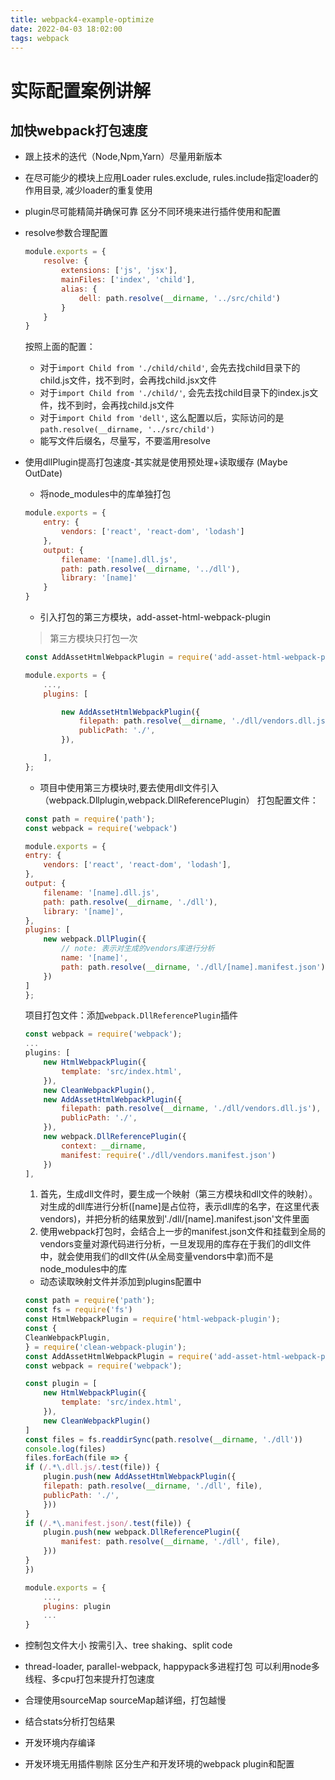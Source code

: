 ```yaml
---
title: webpack4-example-optimize
date: 2022-04-03 18:02:00
tags: webpack
---
```

# 实际配置案例讲解

## 加快webpack打包速度
* 跟上技术的迭代（Node,Npm,Yarn）尽量用新版本
<!-- more -->
* 在尽可能少的模块上应用Loader
rules.exclude, rules.include指定loader的作用目录, 减少loader的重复使用
* plugin尽可能精简并确保可靠
区分不同环境来进行插件使用和配置
* resolve参数合理配置
    ``` javascript
    module.exports = {
        resolve: {
            extensions: ['js', 'jsx'],
            mainFiles: ['index', 'child'],
            alias: {
                dell: path.resolve(__dirname, '../src/child')
            }
        }
    }
    ```
    按照上面的配置：
    * 对于`import Child from './child/child'`, 会先去找child目录下的child.js文件，找不到时，会再找child.jsx文件
    * 对于`import Child from './child/'`, 会先去找child目录下的index.js文件，找不到时，会再找child.js文件
    * 对于`import Child from 'dell'`, 这么配置以后，实际访问的是`path.resolve(__dirname, '../src/child')`
    * 能写文件后缀名，尽量写，不要滥用resolve 
* 使用dllPlugin提高打包速度-其实就是使用预处理+读取缓存 (Maybe OutDate)
    * 将node_modules中的库单独打包
    ``` javascript
    module.exports = {
        entry: {
            vendors: ['react', 'react-dom', 'lodash']
        },
        output: {
            filename: '[name].dll.js',
            path: path.resolve(__dirname, '../dll'),
            library: '[name]'
        }
    }
    ```
    * 引入打包的第三方模块，add-asset-html-webpack-plugin
    > 第三方模块只打包一次
    ``` javascript
    const AddAssetHtmlWebpackPlugin = require('add-asset-html-webpack-plugin');

    module.exports = {
        ...,
        plugins: [

            new AddAssetHtmlWebpackPlugin({
                filepath: path.resolve(__dirname, './dll/vendors.dll.js'),
                publicPath: './',
            }),

        ],
    };
    ```
    * 项目中使用第三方模块时,要去使用dll文件引入 （webpack.Dllplugin,webpack.DllReferencePlugin）
    打包配置文件：
    ``` javascript
    const path = require('path');
    const webpack = require('webpack')

    module.exports = {
    entry: {
        vendors: ['react', 'react-dom', 'lodash'],
    },
    output: {
        filename: '[name].dll.js',
        path: path.resolve(__dirname, './dll'),
        library: '[name]',
    },
    plugins: [
        new webpack.DllPlugin({
            // note: 表示对生成的vendors库进行分析
            name: '[name]',
            path: path.resolve(__dirname, './dll/[name].manifest.json')
        })
    ]
    };
    ```
    项目打包文件：添加```webpack.DllReferencePlugin```插件
    ``` javascript
    const webpack = require('webpack');
    ...
    plugins: [
        new HtmlWebpackPlugin({
            template: 'src/index.html',
        }),
        new CleanWebpackPlugin(),
        new AddAssetHtmlWebpackPlugin({
            filepath: path.resolve(__dirname, './dll/vendors.dll.js'),
            publicPath: './',
        }),
        new webpack.DllReferencePlugin({
            context: __dirname,
            manifest: require('./dll/vendors.manifest.json')
        })
    ],
    ```
    1. 首先，生成dll文件时，要生成一个映射（第三方模块和dll文件的映射）。对生成的dll库进行分析([name]是占位符，表示dll库的名字，在这里代表vendors)，并把分析的结果放到'./dll/[name].manifest.json'文件里面
    2. 使用webpack打包时，会结合上一步的manifest.json文件和挂载到全局的vendors变量对源代码进行分析，一旦发现用的库存在于我们的dll文件中，就会使用我们的dll文件(从全局变量vendors中拿)而不是node_modules中的库
    * 动态读取映射文件并添加到plugins配置中
    ```  javascript
    const path = require('path');
    const fs = require('fs')
    const HtmlWebpackPlugin = require('html-webpack-plugin');
    const {
    CleanWebpackPlugin,
    } = require('clean-webpack-plugin');
    const AddAssetHtmlWebpackPlugin = require('add-asset-html-webpack-plugin');
    const webpack = require('webpack');

    const plugin = [
        new HtmlWebpackPlugin({
            template: 'src/index.html',
        }),
        new CleanWebpackPlugin()
    ]
    const files = fs.readdirSync(path.resolve(__dirname, './dll'))
    console.log(files)
    files.forEach(file => {
    if (/.*\.dll.js/.test(file)) {
        plugin.push(new AddAssetHtmlWebpackPlugin({
        filepath: path.resolve(__dirname, './dll', file),
        publicPath: './',
        }))
    }
    if (/.*\.manifest.json/.test(file)) {
        plugin.push(new webpack.DllReferencePlugin({
            manifest: path.resolve(__dirname, './dll', file),
        }))
    }
    })

    module.exports = {
        ...,
        plugins: plugin
        ...
    }
    ```

* 控制包文件大小
按需引入、tree shaking、split code
* thread-loader, parallel-webpack, happypack多进程打包
可以利用node多线程、多cpu打包来提升打包速度
* 合理使用sourceMap
sourceMap越详细，打包越慢
* 结合stats分析打包结果
* 开发环境内存编译
* 开发环境无用插件剔除
区分生产和开发环境的webpack plugin和配置